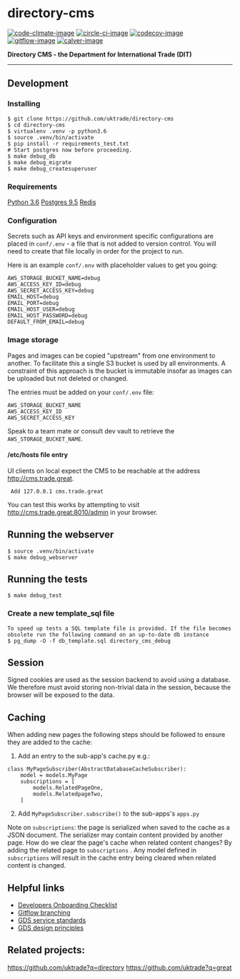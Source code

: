 # directory-cms

[![code-climate-image]][code-climate]
[![circle-ci-image]][circle-ci]
[![codecov-image]][codecov]
[![gitflow-image]][gitflow]
[![calver-image]][calver]

**Directory CMS - the Department for International Trade (DIT)**

---

## Development

### Installing
    $ git clone https://github.com/uktrade/directory-cms
    $ cd directory-cms
    $ virtualenv .venv -p python3.6
    $ source .venv/bin/activate
    $ pip install -r requirements_test.txt
    # Start postgres now before proceeding.
    $ make debug_db
    $ make debug_migrate
    $ make debug_createsuperuser


### Requirements
[Python 3.6](https://www.python.org/downloads/release/python-368/)
[Postgres 9.5](https://www.postgresql.org/)
[Redis](https://redis.io/)


### Configuration

Secrets such as API keys and environment specific configurations are placed in `conf/.env` - a file that is not added to version control. You will need to create that file locally in order for the project to run.

Here is an example `conf/.env` with placeholder values to get you going:

```
AWS_STORAGE_BUCKET_NAME=debug
AWS_ACCESS_KEY_ID=debug
AWS_SECRET_ACCESS_KEY=debug
EMAIL_HOST=debug
EMAIL_PORT=debug
EMAIL_HOST_USER=debug
EMAIL_HOST_PASSWORD=debug
DEFAULT_FROM_EMAIL=debug
```

### Image storage

Pages and images can be copied "upstream" from one environment to another. To facilitate this a single S3 bucket is used by all environments. A constraint of this approach is the bucket is immutable insofar as images can be uploaded but not deleted or changed.

The entries must be added on your `conf/.env` file:
```
AWS_STORAGE_BUCKET_NAME
AWS_ACCESS_KEY_ID
AWS_SECRET_ACCESS_KEY
```

Speak to a team mate or consult dev vault to retrieve the `AWS_STORAGE_BUCKET_NAME`.

#### /etc/hosts file entry

UI clients on local expect the CMS to be reachable at the address http://cms.trade.great.

     Add 127.0.0.1 cms.trade.great

You can test this works by attempting to visit http://cms.trade.great:8010/admin in your browser.


## Running the webserver
    $ source .venv/bin/activate
    $ make debug_webserver

## Running the tests

    $ make debug_test

### Create a new template_sql file

    To speed up tests a SQL template file is provided. If the file becomes obsolete run the following command on an up-to-date db instance
    $ pg_dump -O -f db_template.sql directory_cms_debug

## Session

Signed cookies are used as the session backend to avoid using a database. We therefore must avoid storing non-trivial data in the session, because the browser will be exposed to the data.


## Caching

When adding new pages the following steps should be followed to ensure they are added to the cache:

1. Add an entry to the sub-app's cache.py e.g.:
```
class MyPageSubscriber(AbstractDatabaseCacheSubscriber):
    model = models.MyPage
    subscriptions = [
        models.RelatedPageOne,
        models.RelatedpageTwo,
    ]
```

2. Add `MyPageSubscriber.subscribe()` to the sub-apps's `apps.py`

Note on `subscriptions`: the page is serialized when saved to the cache as a JSON document. The serializer may contain content provided by another page. How do we clear the page's cache when related content changes? By adding the related page to `subscriptions` . Any model defined in `subscriptions` will result in the cache entry being cleared when related content is changed.


## Helpful links
* [Developers Onboarding Checklist](https://uktrade.atlassian.net/wiki/spaces/ED/pages/32243946/Developers+onboarding+checklist)
* [Gitflow branching](https://uktrade.atlassian.net/wiki/spaces/ED/pages/737182153/Gitflow+and+releases)
* [GDS service standards](https://www.gov.uk/service-manual/service-standard)
* [GDS design principles](https://www.gov.uk/design-principles)

## Related projects:
https://github.com/uktrade?q=directory
https://github.com/uktrade?q=great

[code-climate-image]: https://codeclimate.com/github/uktrade/directory-cms/badges/issue_count.svg
[code-climate]: https://codeclimate.com/github/uktrade/directory-cms

[circle-ci-image]: https://circleci.com/gh/uktrade/directory-cms/tree/master.svg?style=svg
[circle-ci]: https://circleci.com/gh/uktrade/directory-cms/tree/master

[codecov-image]: https://codecov.io/gh/uktrade/directory-cms/branch/master/graph/badge.svg
[codecov]: https://codecov.io/gh/uktrade/directory-cms

[gitflow-image]: https://img.shields.io/badge/Branching%20strategy-gitflow-5FBB1C.svg
[gitflow]: https://www.atlassian.com/git/tutorials/comparing-workflows/gitflow-workflow

[calver-image]: https://img.shields.io/badge/Versioning%20strategy-CalVer-5FBB1C.svg
[calver]: https://calver.org

